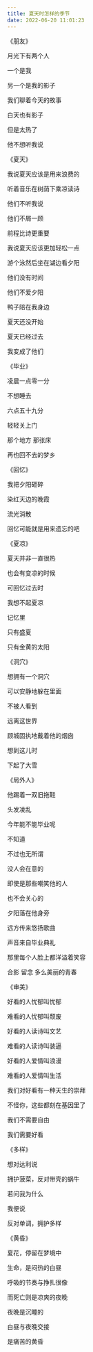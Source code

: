 ```yaml
---
title: 夏天时怎样的季节
date: 2022-06-20 11:01:23
---
```


《朋友》

月光下有两个人

一个是我

另一个是我的影子

我们聊着今天的故事

白天也有影子

但是太热了

他不想听我说


《夏天》

我说夏天应该是用来浪费的

听着音乐在树荫下乘凉读诗

他们不听我说

他们不屑一顾

前程比诗更重要

我说夏天应该更加轻松一点

游个泳然后坐在湖边看夕阳

他们没有时间

他们不爱夕阳

鸭子陪在我身边

夏天还没开始

夏天已经过去

我变成了他们



《毕业》

凌晨一点零一分

不想睡去

六点五十九分

轻轻关上门

那个地方 那张床

再也回不去的梦乡



《回忆》

我把夕阳砸碎

染红天边的晚霞

流光消散

回忆可能就是用来遗忘的吧



《夏凉》

夏天并非一直很热

也会有变凉的时候

可回忆过去时

我想不起夏凉

记忆里

只有盛夏

只有金黄的太阳



《洞穴》

想拥有一个洞穴

可以安静地躲在里面

不被人看到

远离这世界

顾城固执地戴着他的烟囱

想到这儿时

下起了大雪



《局外人》

他踢着一双旧拖鞋

头发凌乱

今年能不能毕业呢

不知道 

不过也无所谓

没人会在意的

即使是那些嘲笑他的人

也不会关心的

夕阳落在他身旁

远方传来悠扬歌曲

声音来自毕业典礼

那里每个人脸上都洋溢着笑容

合影 留念 多么美丽的青春



《审美》

好看的人忧郁叫忧郁

难看的人忧郁叫颓废

好看的人读诗叫文艺

难看的人读诗叫装逼

好看的人爱情叫浪漫

难看的人爱情叫生活

我们对好看有一种天生的崇拜

不怪你，这些都刻在基因里了

我们不需要自由

我们需要好看



《多样》

想对达利说

拥护菠菜，反对带壳的蜗牛

若问我为什么

我便说

反对单调，拥护多样



《黄昏》

夏花，停留在梦境中

生命，是闷热的白昼

呼吸的节奏与挣扎很像

而死亡则是凉爽的夜晚

夜晚是沉睡的

白昼与夜晚交接

是痛苦的黄昏

